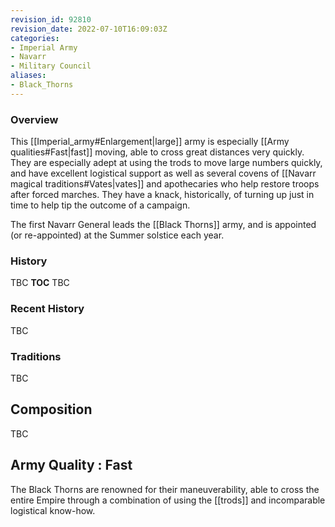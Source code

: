 ```yaml
---
revision_id: 92810
revision_date: 2022-07-10T16:09:03Z
categories:
- Imperial Army
- Navarr
- Military Council
aliases:
- Black_Thorns
---
```




### Overview
This [[Imperial_army#Enlargement|large]] army is especially [[Army qualities#Fast|fast]] moving, able to cross great distances very quickly. They are especially adept at using the trods to move large numbers quickly, and have excellent logistical support as well as several covens of [[Navarr magical traditions#Vates|vates]] and apothecaries who help restore troops after forced marches. They have a knack, historically, of turning up just in time to help tip the outcome of a campaign.

The first Navarr General leads the [[Black Thorns]] army, and is appointed (or re-appointed) at the Summer solstice each year.

### History
TBC
__TOC__
TBC
### Recent History
TBC

### Traditions
TBC
## Composition
TBC
## Army Quality : Fast
The Black Thorns are renowned for their maneuverability, able to cross the entire Empire through a combination of using the [[trods]] and incomparable logistical know-how.

